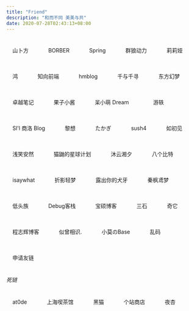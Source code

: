 ```yaml
---
title: "Friend"
description: "和而不同 美美与共"
date: 2020-07-28T02:43:13+08:00
---
```


<a href="https://novcu.com/" class="ftag" target="_blank">山卜方</a> <a href="https://www.cnblogs.com/borber/" class="ftag" target="_blank">BORBER</a> <a href="https://springzilan.github.io/" class="ftag" target="_blank">Spring</a> <a href="https://www.volf.club/" class="ftag" target="_blank">群狼动力</a>  <a href="https://myfanqie.github.io/" class="ftag" target="_blank">莉莉娅</a>  <a href="https://b.nit9.cn/" class="ftag" target="_blank">鸿</a> <a href="https://www.yuanqiao.pw/" class="ftag" target="_blank">知向前端</a> <a href="https://www.hm1006.cn/" class="ftag" target="_blank">hmblog</a> <a href="https://www.chihiro.org.cn/" class="ftag" target="_blank">千与千寻</a> <a href="https://blog.badapple.pro/" class="ftag" target="_blank">东方幻梦</a> <a href="http://joyo.ink/" class="ftag" target="_blank">卓越笔记</a> <a href="https://sublimerui.top/" class="ftag" target="_blank">果子小酱</a> <a href="https://www.zhaoyingtian.com/" class="ftag" target="_blank">呆小萌 Dream </a>   <a href="https://blog.devyi.com/" class="ftag" target="_blank"> 游轶 </a> <a href="http://koi.ll8s.com/" class="ftag" target="_blank">Sl'l 商洛 Blog</a> <a href="https://stblog.penclub.club/" class="ftag" target="_blank">黎想</a> <a href="https://lixingyong.com/" class="ftag" target="_blank">たかぎ</a> <a href="https://blog.sush4.vip/" class="ftag" target="_blank">sush4</a> <a href="https://1met.cn/" class="ftag" target="_blank">如初见</a> <a href="https://smilear.cn/" class="ftag" target="_blank">浅笑安然</a> <a href="https://blog.catyo.cn/" class="ftag" target="_blank">猫鼬的星球计划</a> <a href="https://life.myxx-writer.club/" class="ftag" target="_blank">沐云湘夕</a> <a href="https://www.gazyip.cn/" class="ftag" target="_blank">八个比特</a> <a href="https://isaywhat.cn/" class="ftag" target="_blank">isaywhat</a> <a href="https://nexmoe.com/" class="ftag" target="_blank">折影轻梦</a> <a href="https://clatterrr.com/" class="ftag" target="_blank">露出你的犬牙</a> <a href="https://blog.zwying.com/" class="ftag" target="_blank">秦枫鸢梦</a> <a href="https://ditou.org/" class="ftag" target="_blank">低头族</a>  <a href="https://www.debuginn.cn/" class="ftag" target="_blank">Debug客栈</a> <a href="https://baoshuo.blog/" class="ftag" target="_blank">宝硕博客</a> <a href="https://www.fllv.cn/" class="ftag" target="_blank">三石</a> <a href="https://qitablog.com/" class="ftag" target="_blank">奇它</a> <a href="https://qqzmly.com/" class="ftag" target="_blank">程志辉博客</a> <a href="https://sicxs.cn/" class="ftag" target="_blank">似曾相识.</a> <a href="http://blog.mou.best" class="ftag" target="_blank">小莫のBase</a> <a href="https://luan.ma/" class="ftag" target="_blank">乱码</a> <a href="https://www.cnblogs.com/borber/p/friendlink.html" class="ftag" target="_blank">申请友链</a>



*死链*

<a href="https://at0de.com/" class="ftag" target="_blank">at0de</a> <a href="https://www.wallen.xyz/" class="ftag" target="_blank">上海喫茶馆</a> <a href="https://blackcat.top/" class="ftag" target="_blank">黑猫</a> <a href="https://storeweb.cn/" class="ftag" target="_blank">个站商店</a> <a href="https://7e.re/" class="ftag" target="_blank">夜杏</a> 





<style>
.ftag {
    display: inline-block;
    font-size: 14px;
    padding: 8px 16px;
    border-radius: 16px;
    background: var(--color-contrast-high);
    color: var(--color-bg);
    margin: 16px 16px 16px 0;
    text-decoration: none;
    transition: all 0.3s;
}
.ftag:hover {
    transform: translateY(-3px);
}
</style>